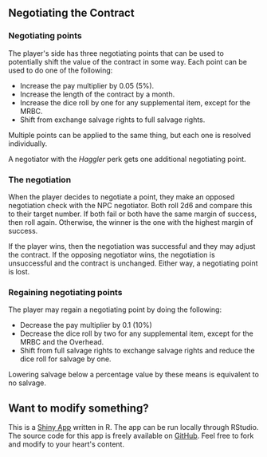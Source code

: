 ## Negotiating the Contract

### Negotiating points

The player's side has three negotiating points that can be used to potentially shift the value of the contract in some way. Each point can be used to do one of the following:

* Increase the pay multiplier by 0.05 (5%).
* Increase the length of the contract by a month.
* Increase the dice roll by one for any supplemental item, except for the MRBC.
* Shift from exchange salvage rights to full salvage rights.

Multiple points can be applied to the same thing, but each one is resolved individually.

A negotiator with the *Haggler* perk gets one additional negotiating point.

### The negotiation

When the player decides to negotiate a point, they make an opposed negotiation check with the NPC negotiator. Both roll 2d6 and compare this to their target number. If both fail or both have the same margin of success, then roll again. Otherwise, the winner is the one with the highest margin of success.

If the player wins, then the negotiation was successful and they may adjust the contract. If the opposing negotiator wins, the negotiation is unsuccessful and the contract is unchanged. Either way, a negotiating point is lost.

### Regaining negotiating points

The player may regain a negotiating point by doing the following:

* Decrease the pay multiplier by 0.1 (10%)
* Decrease the dice roll by two for any supplemental item, except for the MRBC and the Overhead. 
* Shift from full salvage rights to exchange salvage rights and reduce the dice roll for salvage by one.

Lowering salvage below a percentage value by these means is equivalent to no salvage. 


## Want to modify something?

This is a [Shiny App](https://shiny.rstudio.com/) written in R. The app can be run locally through RStudio. The source code for this app is freely available on [GitHub](https://github.com/AaronGullickson/generate_contracts). Feel free to fork and modify to your heart's content. 